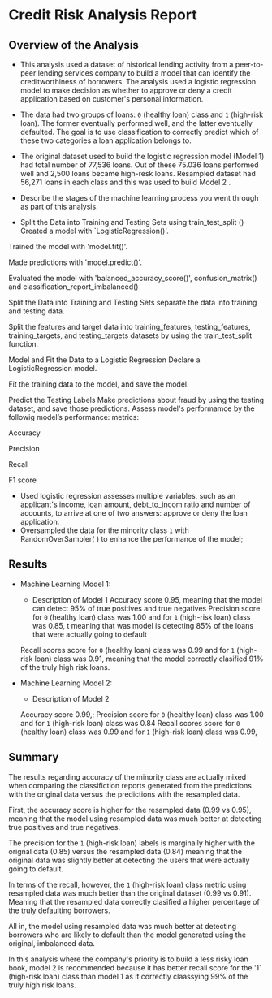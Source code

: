# Credit Risk Analysis Report

## Overview of the Analysis
* This analysis used a dataset of historical lending activity from a peer-to-peer lending services company to build a model that can identify the creditworthiness of borrowers. The analysis used a logistic regression model to make decision as  whether to approve or deny a credit application based on customer's  personal information.  

* The data had two groups of loans: `0` (healthy loan)  class  and  `1` (high-risk loan). The former eventually performed well, and the latter eventually defaulted. The goal is to use classification to correctly predict which of these two categories a loan application belongs to.
*  The original dataset  used to build the logistic regression model (Model 1)  had  total number of 77,536 loans. Out of these 75.036 loans performed well  and 2,500 loans  became high-resk loans.   Resampled dataset had 56,271 loans in each class and this was used to build  Model 2 . 
* Describe the stages of the machine learning process you went through as part of this analysis.

* Split the Data into Training and Testing Sets using  train_test_split ()
Created a model with `LogisticRegression()'.

Trained  the model with 'model.fit()'.

Made  predictions with 'model.predict()'.

Evaluated  the model with 'balanced_accuracy_score()', confusion_matrix() and classification_report_imbalanced()



Split the Data into Training and Testing Sets
separate the data into training and testing data. 

Split the features and target data into training_features, testing_features, training_targets, and testing_targets datasets by using the train_test_split function.

Model and Fit the Data to a Logistic Regression
Declare a LogisticRegression model.

Fit the training data to the model, and save the model.

Predict the Testing Labels
Make predictions about fraud by using the testing dataset, and save those predictions.
Assess model's performamce by the followig model’s performance: metrics:

Accuracy

Precision

Recall

F1 score



*  Used  logistic regression assesses  multiple variables, such as an applicant's income, loan amount, debt_to_incom ratio and number of accounts, to arrive at one of two answers: approve or deny the loan application.
* Oversampled  the data for the minority class `1`  with  RandomOverSampler( ) to enhance the performance of the model; 

## Results

* Machine Learning Model 1:
  * Description of Model 1 
   Accuracy  score 0.95,  meaning that the model can detect 95% of  true positives and true negatives
  Precision  score for `0` (healthy loan)  class was 1.00  and  for `1` (high-risk loan) class was 0.85, t meaning that was  model is  detecting  85% of the loans that were actually going to default

  Recall scores score for `0` (healthy loan)  class was 0.99  and  for `1` (high-risk loan) class was 0.91,  meaning that the model  correctly clasified 91%  of the truly high risk loans.



* Machine Learning Model 2:
  * Description of Model 2 

  Accuracy  score 0.99,;
  Precision  score for `0` (healthy loan)  class was 1.00  and  for `1` (high-risk loan) class was 0.84
  Recall scores score for `0` (healthy loan)  class was 0.99  and  for `1` (high-risk loan) class was 0.99,

## Summary

The results regarding accuracy of the minority class are actually mixed when comparing the classifiction reports generated from the predictions with the original data versus the predictions with the resampled data. 

First, the accuracy score is higher for the resampled data (0.99 vs 0.95), meaning that the model using resampled data was much better at detecting true positives and true negatives. 

The precision for the `1` (high-risk loan) labels  is marginally higher with the orignal data (0.85) versus the resampled data (0.84) meaning that the original data was slightly better at detecting the users that were actually going to default. 

In terms of the recall, however, the `1` (high-risk loan) class metric using resampled data was much better than the original dataset (0.99 vs 0.91). Meaning that the resampled data correctly clasified a higher percentage of the truly defaulting borrowers. 

All in, the model using resampled data was much better at detecting borrowers who are likely to default than  the model generated using the original, imbalanced  data. 

In this analysis  where the company's priority is  to build a less risky loan book, model 2 is recommended because it has better recall score  for  the '1` (high-risk loan) class than model 1 as it correctly claassying 99% of the truly high risk loans.

